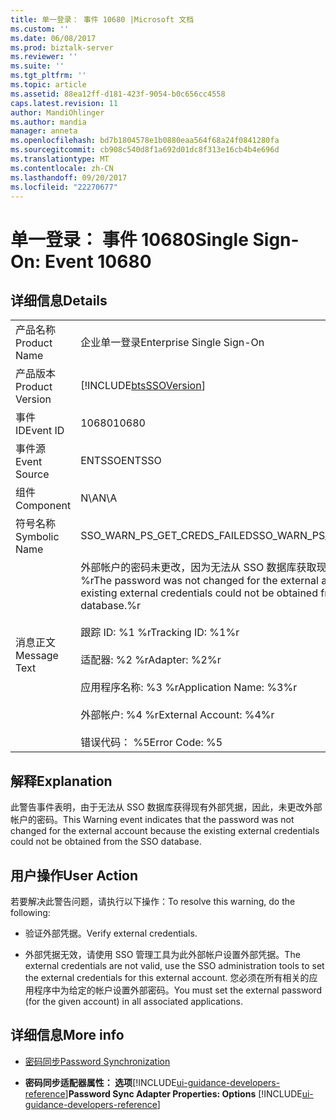 ```yaml
---
title: 单一登录： 事件 10680 |Microsoft 文档
ms.custom: ''
ms.date: 06/08/2017
ms.prod: biztalk-server
ms.reviewer: ''
ms.suite: ''
ms.tgt_pltfrm: ''
ms.topic: article
ms.assetid: 88ea12ff-d181-423f-9054-b0c656cc4558
caps.latest.revision: 11
author: MandiOhlinger
ms.author: mandia
manager: anneta
ms.openlocfilehash: bd7b1804578e1b0880eaa564f68a24f0841280fa
ms.sourcegitcommit: cb908c540d8f1a692d01dc8f313e16cb4b4e696d
ms.translationtype: MT
ms.contentlocale: zh-CN
ms.lasthandoff: 09/20/2017
ms.locfileid: "22270677"
---
```

# <a name="single-sign-on-event-10680"></a><span data-ttu-id="ef073-102">单一登录： 事件 10680</span><span class="sxs-lookup"><span data-stu-id="ef073-102">Single Sign-On: Event 10680</span></span>
## <a name="details"></a><span data-ttu-id="ef073-103">详细信息</span><span class="sxs-lookup"><span data-stu-id="ef073-103">Details</span></span>  
  
|||  
|-|-|  
|<span data-ttu-id="ef073-104">产品名称</span><span class="sxs-lookup"><span data-stu-id="ef073-104">Product Name</span></span>|<span data-ttu-id="ef073-105">企业单一登录</span><span class="sxs-lookup"><span data-stu-id="ef073-105">Enterprise Single Sign-On</span></span>|  
|<span data-ttu-id="ef073-106">产品版本</span><span class="sxs-lookup"><span data-stu-id="ef073-106">Product Version</span></span>|[!INCLUDE[btsSSOVersion](../includes/btsssoversion-md.md)]|  
|<span data-ttu-id="ef073-107">事件 ID</span><span class="sxs-lookup"><span data-stu-id="ef073-107">Event ID</span></span>|<span data-ttu-id="ef073-108">10680</span><span class="sxs-lookup"><span data-stu-id="ef073-108">10680</span></span>|  
|<span data-ttu-id="ef073-109">事件源</span><span class="sxs-lookup"><span data-stu-id="ef073-109">Event Source</span></span>|<span data-ttu-id="ef073-110">ENTSSO</span><span class="sxs-lookup"><span data-stu-id="ef073-110">ENTSSO</span></span>|  
|<span data-ttu-id="ef073-111">组件</span><span class="sxs-lookup"><span data-stu-id="ef073-111">Component</span></span>|<span data-ttu-id="ef073-112">N\A</span><span class="sxs-lookup"><span data-stu-id="ef073-112">N\A</span></span>|  
|<span data-ttu-id="ef073-113">符号名称</span><span class="sxs-lookup"><span data-stu-id="ef073-113">Symbolic Name</span></span>|<span data-ttu-id="ef073-114">SSO_WARN_PS_GET_CREDS_FAILED</span><span class="sxs-lookup"><span data-stu-id="ef073-114">SSO_WARN_PS_GET_CREDS_FAILED</span></span>|  
|<span data-ttu-id="ef073-115">消息正文</span><span class="sxs-lookup"><span data-stu-id="ef073-115">Message Text</span></span>|<span data-ttu-id="ef073-116">外部帐户的密码未更改，因为无法从 SSO 数据库获取现有的外部凭据。%r</span><span class="sxs-lookup"><span data-stu-id="ef073-116">The password was not changed for the external account because the existing external credentials could not be obtained from the SSO database.%r</span></span><br /><br /> <span data-ttu-id="ef073-117">跟踪 ID: %1 %r</span><span class="sxs-lookup"><span data-stu-id="ef073-117">Tracking ID: %1%r</span></span><br /><br /> <span data-ttu-id="ef073-118">适配器: %2 %r</span><span class="sxs-lookup"><span data-stu-id="ef073-118">Adapter: %2%r</span></span><br /><br /> <span data-ttu-id="ef073-119">应用程序名称: %3 %r</span><span class="sxs-lookup"><span data-stu-id="ef073-119">Application Name: %3%r</span></span><br /><br /> <span data-ttu-id="ef073-120">外部帐户: %4 %r</span><span class="sxs-lookup"><span data-stu-id="ef073-120">External Account: %4%r</span></span><br /><br /> <span data-ttu-id="ef073-121">错误代码： %5</span><span class="sxs-lookup"><span data-stu-id="ef073-121">Error Code: %5</span></span>|  
  
## <a name="explanation"></a><span data-ttu-id="ef073-122">解释</span><span class="sxs-lookup"><span data-stu-id="ef073-122">Explanation</span></span>  
 <span data-ttu-id="ef073-123">此警告事件表明，由于无法从 SSO 数据库获得现有外部凭据，因此，未更改外部帐户的密码。</span><span class="sxs-lookup"><span data-stu-id="ef073-123">This Warning event indicates that the password was not changed for the external account because the existing external credentials could not be obtained from the SSO database.</span></span>  
  
## <a name="user-action"></a><span data-ttu-id="ef073-124">用户操作</span><span class="sxs-lookup"><span data-stu-id="ef073-124">User Action</span></span>  
 <span data-ttu-id="ef073-125">若要解决此警告问题，请执行以下操作：</span><span class="sxs-lookup"><span data-stu-id="ef073-125">To resolve this warning, do the following:</span></span>  
  
-   <span data-ttu-id="ef073-126">验证外部凭据。</span><span class="sxs-lookup"><span data-stu-id="ef073-126">Verify external credentials.</span></span>  
  
-   <span data-ttu-id="ef073-127">外部凭据无效，请使用 SSO 管理工具为此外部帐户设置外部凭据。</span><span class="sxs-lookup"><span data-stu-id="ef073-127">The external credentials are not valid, use the SSO administration tools to set the external credentials for this external account.</span></span> <span data-ttu-id="ef073-128">您必须在所有相关的应用程序中为给定的帐户设置外部密码。</span><span class="sxs-lookup"><span data-stu-id="ef073-128">You must set the external password (for the given account) in all associated applications.</span></span>  
  
## <a name="more-info"></a><span data-ttu-id="ef073-129">详细信息</span><span class="sxs-lookup"><span data-stu-id="ef073-129">More info</span></span>
  
-   [<span data-ttu-id="ef073-130">密码同步</span><span class="sxs-lookup"><span data-stu-id="ef073-130">Password Synchronization</span></span>](../core/password-synchronization2.md)  
  
-   <span data-ttu-id="ef073-131">**密码同步适配器属性： 选项**[!INCLUDE[ui-guidance-developers-reference](../includes/ui-guidance-developers-reference.md)]</span><span class="sxs-lookup"><span data-stu-id="ef073-131">**Password Sync Adapter Properties: Options** [!INCLUDE[ui-guidance-developers-reference](../includes/ui-guidance-developers-reference.md)]</span></span>